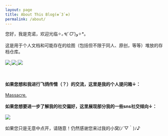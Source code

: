 ```yaml
---
layout: page
title: About This Blog(❁´3`❁)
permalink: /about/
---
```


您好，我是克诺，欢迎光临✧*｡٩(ˊᗜˋ*)و✧*｡
<br><br>
这是用于个人文档和可能存在的绘图（包括但不限于同人、原创，等等）堆放的存档仓库。
<br><br>
![](https://s3.bmp.ovh/imgs/2023/03/14/4afe464918f6f0bc.png),![](https://s3.bmp.ovh/imgs/2023/03/14/721e7a986bd623ed.png),![](https://s3.bmp.ovh/imgs/2023/03/14/6d82b9c09b835c55.png)


<br><br>
**如果您想和我进行飞鸽传情（？）的交流，这里是我的个人提问箱↓：**
<br><br>
[Massacre.](https://pushoong.com/zh-hans/ask/2681902403 "Massacre.")
<br><br>
**如果您想要进一步了解我的社交偏好，这里展现部分我的一些sns社交倾向↓：**
<br><br>
![](https://s3.bmp.ovh/imgs/2023/03/14/eec04ebd2e4eb757.jpg)
<br><br>
如果您只是无意中点开，请随意！仍然感谢您来过我的小窝(ﾉ´▽｀)ﾉ♪
